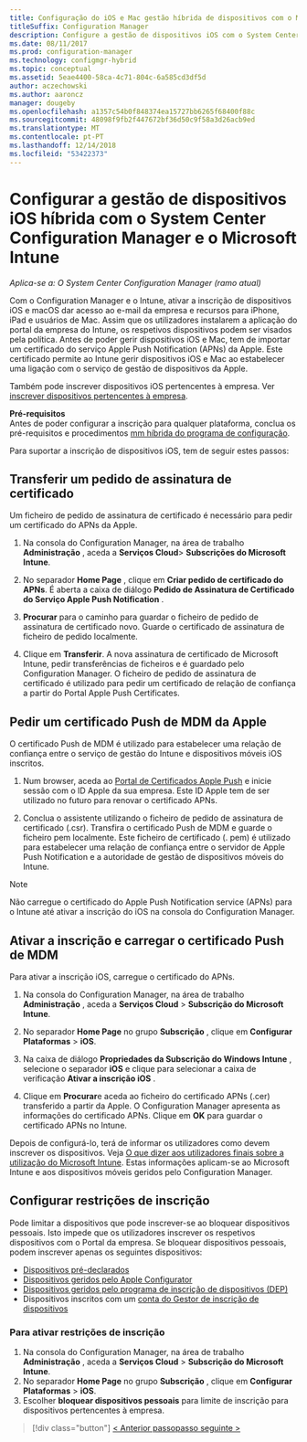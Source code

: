 ```yaml
---
title: Configuração do iOS e Mac gestão híbrida de dispositivos com o Microsoft Intune
titleSuffix: Configuration Manager
description: Configure a gestão de dispositivos iOS com o System Center Configuration Manager e o Microsoft Intune.
ms.date: 08/11/2017
ms.prod: configuration-manager
ms.technology: configmgr-hybrid
ms.topic: conceptual
ms.assetid: 5eae4400-58ca-4c71-804c-6a585cd3df5d
author: aczechowski
ms.author: aaroncz
manager: dougeby
ms.openlocfilehash: a1357c54b0f848374ea15727bb6265f68400f88c
ms.sourcegitcommit: 48098f9fb2f447672bf36d50c9f58a3d26acb9ed
ms.translationtype: MT
ms.contentlocale: pt-PT
ms.lasthandoff: 12/14/2018
ms.locfileid: "53422373"
---
```

# <a name="set-up-ios-hybrid-device-management-with-system-center-configuration-manager-and-microsoft-intune"></a>Configurar a gestão de dispositivos iOS híbrida com o System Center Configuration Manager e o Microsoft Intune

*Aplica-se a: O System Center Configuration Manager (ramo atual)*

Com o Configuration Manager e o Intune, ativar a inscrição de dispositivos iOS e macOS dar acesso ao e-mail da empresa e recursos para iPhone, iPad e usuários de Mac. Assim que os utilizadores instalarem a aplicação do portal da empresa do Intune, os respetivos dispositivos podem ser visados pela política. Antes de poder gerir dispositivos iOS e Mac, tem de importar um certificado do serviço Apple Push Notification (APNs) da Apple. Este certificado permite ao Intune gerir dispositivos iOS e Mac ao estabelecer uma ligação com o serviço de gestão de dispositivos da Apple.  

 Também pode inscrever dispositivos iOS pertencentes à empresa.  Ver [inscrever dispositivos pertencentes à empresa](enroll-company-owned-devices.md).  

**Pré-requisitos**<br>
Antes de poder configurar a inscrição para qualquer plataforma, conclua os pré-requisitos e procedimentos [mm híbrida do programa de configuração](setup-hybrid-mdm.md).

Para suportar a inscrição de dispositivos iOS, tem de seguir estes passos:  

## <a name="download-a-certificate-signing-request"></a>Transferir um pedido de assinatura de certificado
Um ficheiro de pedido de assinatura de certificado é necessário para pedir um certificado do APNs da Apple.  

1.  Na consola do Configuration Manager, na área de trabalho **Administração** , aceda a **Serviços Cloud**> **Subscrições do Microsoft Intune**.  

2.  No separador **Home Page** , clique em **Criar pedido de certificado do APNs**. É aberta a caixa de diálogo **Pedido de Assinatura de Certificado do Serviço Apple Push Notification** .  

3.  **Procurar** para o caminho para guardar o ficheiro de pedido de assinatura de certificado novo. Guarde o certificado de assinatura de ficheiro de pedido localmente.  

4.  Clique em **Transferir**. A nova assinatura de certificado de Microsoft Intune, pedir transferências de ficheiros e é guardado pelo Configuration Manager. O ficheiro de pedido de assinatura de certificado é utilizado para pedir um certificado de relação de confiança a partir do Portal Apple Push Certificates.  

## <a name="request-an-mdm-push-certificate-from-apple"></a>Pedir um certificado Push de MDM da Apple
O certificado Push de MDM é utilizado para estabelecer uma relação de confiança entre o serviço de gestão do Intune e dispositivos móveis iOS inscritos.  

1.  Num browser, aceda ao [Portal de Certificados Apple Push](http://go.microsoft.com/fwlink/?LinkId=269844) e inicie sessão com o ID Apple da sua empresa. Este ID Apple tem de ser utilizado no futuro para renovar o certificado APNs.  

2.  Conclua o assistente utilizando o ficheiro de pedido de assinatura de certificado (.csr). Transfira o certificado Push de MDM e guarde o ficheiro pem localmente. Este ficheiro de certificado (. pem) é utilizado para estabelecer uma relação de confiança entre o servidor de Apple Push Notification e a autoridade de gestão de dispositivos móveis do Intune.  

> [!NOTE]  
>  Não carregue o certificado do Apple Push Notification service (APNs) para o Intune até ativar a inscrição do iOS na consola do Configuration Manager.  

## <a name="enable-enrollment-and-upload-the-mdm-push-certificate"></a>Ativar a inscrição e carregar o certificado Push de MDM
Para ativar a inscrição iOS, carregue o certificado do APNs.  

1.  Na consola do Configuration Manager, na área de trabalho **Administração** , aceda a **Serviços Cloud** > **Subscrição do Microsoft Intune**.  

2.  No separador **Home Page** no grupo **Subscrição** , clique em **Configurar Plataformas** > **iOS**.  

3.  Na caixa de diálogo **Propriedades da Subscrição do Windows Intune** , selecione o separador **iOS** e clique para selecionar a caixa de verificação **Ativar a inscrição iOS** .  
4.  Clique em **Procurar**e aceda ao ficheiro do certificado APNs (.cer) transferido a partir da Apple. O Configuration Manager apresenta as informações do certificado APNs. Clique em **OK** para guardar o certificado APNs no Intune.  

Depois de configurá-lo, terá de informar os utilizadores como devem inscrever os dispositivos. Veja [O que dizer aos utilizadores finais sobre a utilização do Microsoft Intune](https://docs.microsoft.com/intune/end-user-educate). Estas informações aplicam-se ao Microsoft Intune e aos dispositivos móveis geridos pelo Configuration Manager.

## <a name="configure-enrollment-restrictions"></a>Configurar restrições de inscrição

Pode limitar a dispositivos que pode inscrever-se ao bloquear dispositivos pessoais. Isto impede que os utilizadores inscrever os respetivos dispositivos com o Portal da empresa. Se bloquear dispositivos pessoais, podem inscrever apenas os seguintes dispositivos:
- [Dispositivos pré-declarados](predeclare-devices-with-hardware-id.md)
- [Dispositivos geridos pelo Apple Configurator](ios-hybrid-enrollment-using-apple-configurator.md)
- [Dispositivos geridos pelo programa de inscrição de dispositivos (DEP)](ios-device-enrollment-program-for-hybrid.md)
- Dispositivos inscritos com um [conta do Gestor de inscrição de dispositivos](enroll-devices-with-device-enrollment-manager.md)

### <a name="to-enable-enrollment-restrictions"></a>Para ativar restrições de inscrição
1.  Na consola do Configuration Manager, na área de trabalho **Administração** , aceda a **Serviços Cloud** > **Subscrição do Microsoft Intune**.
2.  No separador **Home Page** no grupo **Subscrição** , clique em **Configurar Plataformas** > **iOS**.
3.  Escolher **bloquear dispositivos pessoais** para limite de inscrição para dispositivos pertencentes à empresa.

> [!div class="button"]
> [< Anterior passo](create-service-connection-point.md)[passo seguinte >  ](set-up-additional-management.md)
